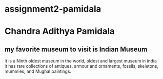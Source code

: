 # assignment2-pamidala
# Chandra Adithya Pamidala
## my favorite museum to visit is Indian Museum

It is a Ninth oldest museum in the world, oldest and largest museum in india
It has rare collections of antiques, armour and ornaments, fossils, skeletons, mummies, and Mughal paintings.
